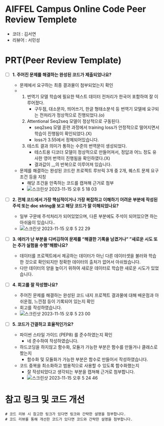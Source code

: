 # AIFFEL Campus Online Code Peer Review Templete
- 코더 : 김서연
- 리뷰어 : 서민성


# PRT(Peer Review Template)
- [ ]  **1. 주어진 문제를 해결하는 완성된 코드가 제출되었나요?**
    - 문제에서 요구하는 최종 결과물이 첨부되었는지 확인
    - 1. 번역기 모델 학습에 필요한 텍스트 데이터 전처리가 한국어 포함하여 잘 이루어졌다.
         - 구두점, 대소문자, 띄어쓰기, 한글 형태소분석 등 번역기 모델에 요구되는 전처리가 정상적으로 진행되었다.(o)
      2. Attentional Seq2seq 모델이 정상적으로 구동된다.
         - seq2seq 모델 훈련 과정에서 training loss가 안정적으로 떨어지면서 학습이 진행됨이 확인되었다.(X)
         - loss가 3.55에서 정체되어있습니다.
      3. 테스트 결과 의미가 통하는 수준의 번역문이 생성되었다.
         - 테스트용 디코더 모델이 정상적으로 만들어져서, 정답과 어느 정도 유사한 영어 번역이 진행됨을 확인하였다.(X)
         - 결과값이 ,,,의 반복으로 이루어져 있습니다.
    - 문제를 해결하는 완성된 코드란 프로젝트 루브릭 3개 중 2개, 
    퀘스트 문제 요구조건 등을 지칭
        - 해당 조건을 만족하는 코드를 캡쳐해 근거로 첨부
        - ![스크린샷 2023-11-15 오후 5 18 03](https://github.com/Seoyeon1129/AIFFEL_Quest/assets/138687269/3327de55-2b59-4499-98b3-1b9800b2807c)

    
- [ ]  **2. 전체 코드에서 가장 핵심적이거나 가장 복잡하고 이해하기 어려운 부분에 작성된 
주석 또는 doc string을 보고 해당 코드가 잘 이해되었나요?**
    - 일부 구문에 주석처리가 되어있었으며, 다른 부분에도 주석이 되어있으면 하는 아쉬움이 있습니다..
    - ![스크린샷 2023-11-15 오후 5 22 29](https://github.com/Seoyeon1129/AIFFEL_Quest/assets/138687269/bdf8c63b-1991-493b-93db-787ba915eece)

        
- [ ]  **3. 에러가 난 부분을 디버깅하여 문제를 “해결한 기록을 남겼거나” 
”새로운 시도 또는 추가 실험을 수행”해봤나요?**
    - 데이터를 프로젝트에서 제공하는 데이터가 아닌 다른 데이터셋을 불러와 학습한 것으로 확인되지만 정확한 데이터의 출처가 없어서 아쉬웠습니다.
    - 다만 데이터의 양을 높이기 위하여 새로운 데이터로 학습한 새로운 시도가 있었습니다.
        
- [ ]  **4. 회고를 잘 작성했나요?**
    - 주어진 문제를 해결하는 완성된 코드 내지 프로젝트 결과물에 대해
    배운점과 아쉬운점, 느낀점 등이 기록되어 있는지 확인
    - 회고를 작성하였습니다.
    - ![스크린샷 2023-11-15 오후 5 23 00](https://github.com/Seoyeon1129/AIFFEL_Quest/assets/138687269/5a89764b-07cd-4394-83fe-2765ef92d682)

        
- [ ]  **5. 코드가 간결하고 효율적인가요?**
    - 파이썬 스타일 가이드 (PEP8) 를 준수하였는지 확인
        - 네 준수하여 작성하였습니다. 
    - 하드코딩을 하지않고 함수화, 모듈가 가능한 부분은 함수를 만들거나 클래스로 짰는지
        - 함수화 및 모듈화가 가능한 부분은 함수로 만들어서 작성하였습니다. 
    - 코드 중복을 최소화하고 범용적으로 사용할 수 있도록 함수화했는지
        - 잘 작성되었다고 생각되는 부분을 캡쳐해 근거로 첨부합니다.
        - ![스크린샷 2023-11-15 오후 5 24 46](https://github.com/Seoyeon1129/AIFFEL_Quest/assets/138687269/15955dfd-69fa-4da4-8b46-46bb385b09eb)


# 참고 링크 및 코드 개선
```
# 코드 리뷰 시 참고한 링크가 있다면 링크와 간략한 설명을 첨부합니다.
# 코드 리뷰를 통해 개선한 코드가 있다면 코드와 간략한 설명을 첨부합니다.
```
